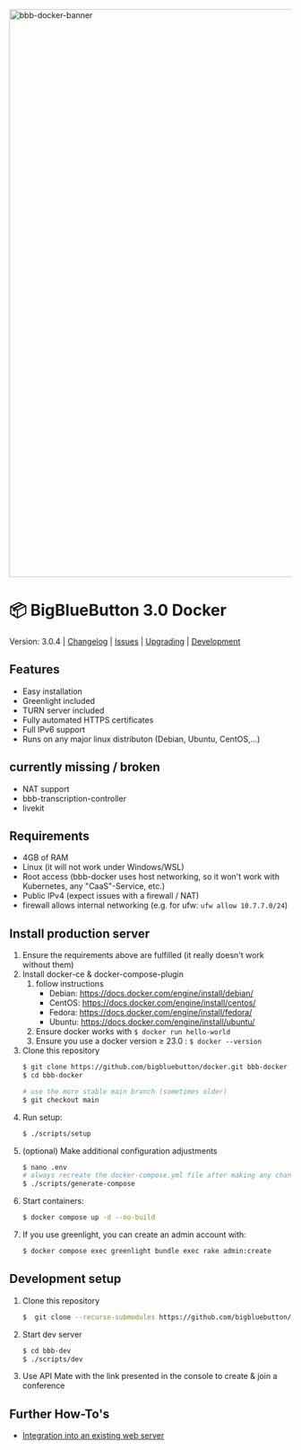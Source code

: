 <img width="1012" alt="bbb-docker-banner" src="https://user-images.githubusercontent.com/1273169/141153216-0386cd4e-0aaf-473a-8f42-a048e52ed0d7.png">


# 📦 BigBlueButton 3.0 Docker

Version: 3.0.4 | [Changelog](CHANGELOG.md) | [Issues](https://github.com/bigbluebutton/docker/issues) | [Upgrading](docs/upgrading.md) | [Development](docs/development.md)

## Features
- Easy installation
- Greenlight included
- TURN server included
- Fully automated HTTPS certificates
- Full IPv6 support
- Runs on any major linux distributon (Debian, Ubuntu, CentOS,...)

## currently missing / broken
- NAT support
- bbb-transcription-controller
- livekit

## Requirements
- 4GB of RAM
- Linux (it will not work under Windows/WSL)
- Root access (bbb-docker uses host networking, so it won't work with Kubernetes, any "CaaS"-Service, etc.)
- Public IPv4 (expect issues with a firewall / NAT)
- firewall allows internal networking (e.g. for ufw: `ufw allow 10.7.7.0/24`)

## Install production server
1. Ensure the requirements above are fulfilled (it really doesn't work without them)
2. Install docker-ce & docker-compose-plugin
    1. follow instructions
        * Debian: https://docs.docker.com/engine/install/debian/
        * CentOS: https://docs.docker.com/engine/install/centos/
        * Fedora: https://docs.docker.com/engine/install/fedora/
        * Ubuntu: https://docs.docker.com/engine/install/ubuntu/
    2. Ensure docker works with `$ docker run hello-world`
    3. Ensure you use a docker version ≥ 23.0 : `$ docker --version`
3. Clone this repository
   ```sh
   $ git clone https://github.com/bigbluebutton/docker.git bbb-docker
   $ cd bbb-docker

   # use the more stable main branch (sometimes older)
   $ git checkout main 
   ```
4. Run setup:
   ```bash
   $ ./scripts/setup
   ```
5. (optional) Make additional configuration adjustments
   ```bash
   $ nano .env
   # always recreate the docker-compose.yml file after making any changes
   $ ./scripts/generate-compose
   ```
6. Start containers:
    ```bash
    $ docker compose up -d --no-build
    ```
7. If you use greenlight, you can create an admin account with:
    ```bash
    $ docker compose exec greenlight bundle exec rake admin:create
    ```

## Development setup
1. Clone this repository
   ```sh
   $  git clone --recurse-submodules https://github.com/bigbluebutton/docker.git bbb-dev
   ```
2. Start dev server
   ```sh
   $ cd bbb-dev
   $ ./scripts/dev
   ```
3. Use API Mate with the link presented in the console to create & join a conference


## Further How-To's
<!-- - [Running behind NAT](docs/behind-nat.md) -->
- [Integration into an existing web server](docs/existing-web-server.md)

